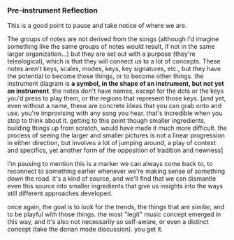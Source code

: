 ### Pre-instrument Reflection

This is a good point to pause and take notice of where we are.

The groups of notes are not derived from the songs (although i'd imagine something like the same groups of notes would result, if not in the same larger organization...) but they are set out with a purpose (they're teleological), which is that they will connect us to a lot of concepts. These notes aren't keys, scales, modes, keys, key signatures, etc., but they have the potential to become those things, or to become other things. the instrument diagram is **a symbol, in the shape of an instrument, but not yet an instrument**. the notes don't have names, except for the dots or the keys you'd press to play them, or the regions that represent those keys. [and yet, even without a name, these are concrete ideas that you can grab onto and use. you're improvising with any song you hear. that's incredible when you stop to think about it. getting to this point though smaller ingredients, building things up from scratch, would have made it much more difficult. the process of seeing the larger and smaller pictures is not a linear progression in either direction, but involves a lot of jumping around, a play of context and specifics, yet another form of the opposition of tradition and newness]

i'm pausing to mention this is a marker we can always come back to, to reconnect to something earlier whenever we're making sense of something down the road. it's a kind of source, and we'll find that we can dismantle even this source into smaller ingredients that give us insights into the ways still different approaches developed.  

once again, the goal is to look for the trends, the things that are similar, and to be playful with those things. the most "legit" music concept emerged in this way, and it's also not necessarily so self-aware, or even a distinct concept (take the dorian mode discussion). you get it.
